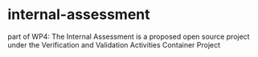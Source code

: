 internal-assessment
===================

part of WP4: The Internal Assessment is a proposed open source project under the Verification and Validation Activities Container Project 